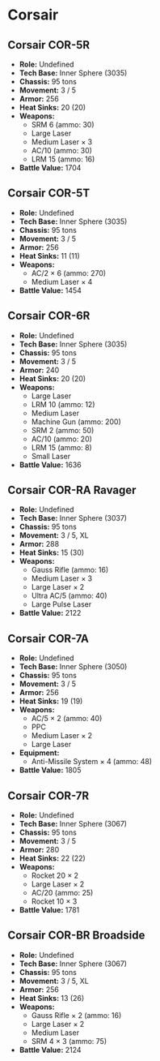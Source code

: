 # Corsair
## Corsair COR-5R
- **Role:** Undefined
- **Tech Base:** Inner Sphere (3035)
- **Chassis:** 95 tons
- **Movement:** 3 / 5
- **Armor:** 256
- **Heat Sinks:** 20 (20)
- **Weapons:**
  - SRM 6 (ammo: 30)
  - Large Laser
  - Medium Laser × 3
  - AC/10 (ammo: 30)
  - LRM 15 (ammo: 16)
- **Battle Value:** 1704

## Corsair COR-5T
- **Role:** Undefined
- **Tech Base:** Inner Sphere (3035)
- **Chassis:** 95 tons
- **Movement:** 3 / 5
- **Armor:** 256
- **Heat Sinks:** 11 (11)
- **Weapons:**
  - AC/2 × 6 (ammo: 270)
  - Medium Laser × 4
- **Battle Value:** 1454

## Corsair COR-6R
- **Role:** Undefined
- **Tech Base:** Inner Sphere (3035)
- **Chassis:** 95 tons
- **Movement:** 3 / 5
- **Armor:** 240
- **Heat Sinks:** 20 (20)
- **Weapons:**
  - Large Laser
  - LRM 10 (ammo: 12)
  - Medium Laser
  - Machine Gun (ammo: 200)
  - SRM 2 (ammo: 50)
  - AC/10 (ammo: 20)
  - LRM 15 (ammo: 8)
  - Small Laser
- **Battle Value:** 1636

## Corsair COR-RA Ravager
- **Role:** Undefined
- **Tech Base:** Inner Sphere (3037)
- **Chassis:** 95 tons
- **Movement:** 3 / 5, XL
- **Armor:** 288
- **Heat Sinks:** 15 (30)
- **Weapons:**
  - Gauss Rifle (ammo: 16)
  - Medium Laser × 3
  - Large Laser × 2
  - Ultra AC/5 (ammo: 40)
  - Large Pulse Laser
- **Battle Value:** 2122

## Corsair COR-7A
- **Role:** Undefined
- **Tech Base:** Inner Sphere (3050)
- **Chassis:** 95 tons
- **Movement:** 3 / 5
- **Armor:** 256
- **Heat Sinks:** 19 (19)
- **Weapons:**
  - AC/5 × 2 (ammo: 40)
  - PPC
  - Medium Laser × 2
  - Large Laser
- **Equipment:**
  - Anti-Missile System × 4 (ammo: 48)
- **Battle Value:** 1805

## Corsair COR-7R
- **Role:** Undefined
- **Tech Base:** Inner Sphere (3067)
- **Chassis:** 95 tons
- **Movement:** 3 / 5
- **Armor:** 280
- **Heat Sinks:** 22 (22)
- **Weapons:**
  - Rocket 20 × 2
  - Large Laser × 2
  - AC/20 (ammo: 25)
  - Rocket 10 × 3
- **Battle Value:** 1781

## Corsair COR-BR Broadside
- **Role:** Undefined
- **Tech Base:** Inner Sphere (3067)
- **Chassis:** 95 tons
- **Movement:** 3 / 5, XL
- **Armor:** 256
- **Heat Sinks:** 13 (26)
- **Weapons:**
  - Gauss Rifle × 2 (ammo: 16)
  - Large Laser × 2
  - Medium Laser
  - SRM 4 × 3 (ammo: 75)
- **Battle Value:** 2124

